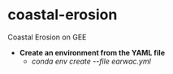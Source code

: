 # coastal-erosion
Coastal Erosion on GEE
- **Create an environment from the YAML file**
  - *conda env create --file earwac.yml*
